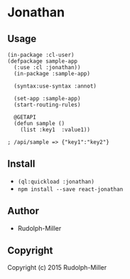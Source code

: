 # Jonathan

## Usage

```
(in-package :cl-user)
(defpackage sample-app
  (:use :cl :jonathan))
  (in-package :sample-app)

  (syntax:use-syntax :annot)

  (set-app :sample-app)
  (start-routing-rules)

  @GETAPI
  (defun sample ()
    (list :key1  :value1))

; /api/sample => {"key1":"key2"}
```

## Install
- `(ql:quickload :jonathan)`
- `npm install --save react-jonathan`

## Author

* Rudolph-Miller

## Copyright

Copyright (c) 2015 Rudolph-Miller
